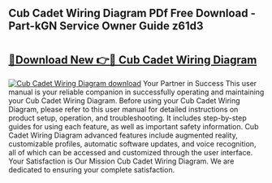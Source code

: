 ## Cub Cadet Wiring Diagram PDf Free Download - Part-kGN Service Owner Guide z61d3

# <h2><a href="http://dfmzkv.blite.top/?on=Cub+Cadet+Wiring+Diagram">🔗Download New 👉🔴 Cub Cadet Wiring Diagram</a></h2>

[![Cub Cadet Wiring Diagram download](https://i.imgur.com/lujVjoI.png)](http://dfmzkv.blite.top/?on=Cub+Cadet+Wiring+Diagram)
Your Partner in Success This user manual is your reliable companion in successfully operating and maintaining your Cub Cadet Wiring Diagram. Before using your Cub Cadet Wiring Diagram, please refer to this user manual for detailed instructions on product setup, operation, and troubleshooting. It includes step-by-step guides for using each feature, as well as important safety information. Cub Cadet Wiring Diagram advanced features include augmented reality, customizable profiles, automatic software updates, and voice recognition, all of which can be accessed and customized through the user interface. Your Satisfaction is Our Mission Cub Cadet Wiring Diagram. We are dedicated to ensuring your complete satisfaction.
